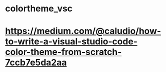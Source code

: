 # colortheme_vsc
# https://medium.com/@caludio/how-to-write-a-visual-studio-code-color-theme-from-scratch-7ccb7e5da2aa